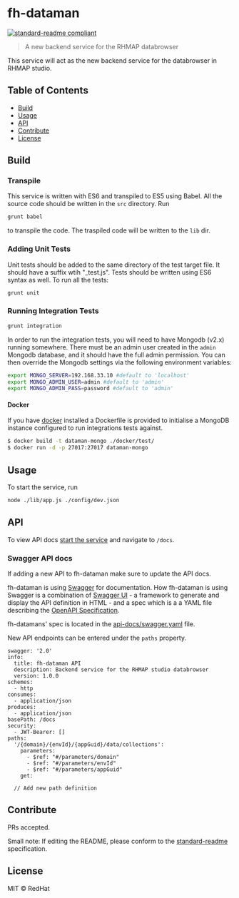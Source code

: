 # fh-dataman

[![standard-readme compliant](https://img.shields.io/badge/standard--readme-OK-green.svg?style=flat-square)](https://github.com/RichardLitt/standard-readme)

> A new backend service for the RHMAP databrowser

This service will act as the new backend service for the databrowser in RHMAP studio.

## Table of Contents

- [Build](#Build)
- [Usage](#usage)
- [API](#api)
- [Contribute](#contribute)
- [License](#license)

## Build

### Transpile

This service is written with ES6 and transpiled to ES5 using Babel. All the source code should be written in the `src` directory. Run

```bash
grunt babel
```

to transpile the code. The traspiled code will be written to the `lib` dir.


### Adding Unit Tests

Unit tests should be added to the same directory of the test target file. It should have a suffix wtih "_test.js". Tests should be written using ES6 syntax as well. To run all the tests:

```bash
grunt unit
```

### Running Integration Tests

```bash
grunt integration
```

In order to run the integration tests, you will need to have Mongodb (v2.x) running somewhere. There must be an admin user created in the `admin` Mongodb database, and it should have the full admin permission. You can then override the Mongodb settings via the following environment variables:

```bash
export MONGO_SERVER=192.168.33.10 #default to 'localhost'
export MONGO_ADMIN_USER=admin #default to 'admin'
export MONGO_ADMIN_PASS=password #default to 'admin'
```

#### Docker
If you have [docker](https://www.docker.com/) installed a Dockerfile is provided to initialise a MongoDB instance configured to run integrations tests against.

```bash
$ docker build -t dataman-mongo ./docker/test/
$ docker run -d -p 27017:27017 dataman-mongo
```

## Usage

To start the service, run

```bash
node ./lib/app.js ./config/dev.json
```


## API
To view API docs [start the service](#usage) and navigate to `/docs`.

### Swagger API docs
If adding a new API to fh-dataman make sure to update the API docs.

fh-dataman is using [Swagger](http://swagger.io) for documentation. How fh-dataman is using Swagger is a combination of [Swagger UI](https://github.com/swagger-api/swagger-ui) - a framework to generate and display the API definition in HTML - and a spec which is a a YAML file describing the [OpenAPI Specification](http://swagger.io/specification).

fh-datamans' spec is located in the [api-docs/swagger.yaml](api-docs/swagger.yaml) file.

New API endpoints can be entered under the `paths` property.
```
swagger: '2.0'
info:
  title: fh-dataman API
  description: Backend service for the RHMAP studio databrowser
  version: 1.0.0
schemes:
  - http
consumes:
  - application/json
produces:
  - application/json
basePath: /docs
security:
  - JWT-Bearer: []
paths:
  '/{domain}/{envId}/{appGuid}/data/collections':
    parameters:
      - $ref: "#/parameters/domain"
      - $ref: "#/parameters/envId"
      - $ref: "#/parameters/appGuid"
    get:

  // Add new path definition
```

## Contribute

PRs accepted.

Small note: If editing the README, please conform to the [standard-readme](https://github.com/RichardLitt/standard-readme) specification.

## License

MIT © RedHat
